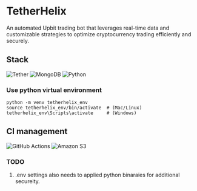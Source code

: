 # TetherHelix
An automated Upbit trading bot that leverages real-time data and customizable strategies to optimize cryptocurrency trading efficiently and securely.

## Stack

![Tether](https://img.shields.io/badge/tether-168363?style=for-the-badge&logo=tether&logoColor=white)
![MongoDB](https://img.shields.io/badge/MongoDB-%234ea94b.svg?style=for-the-badge&logo=mongodb&logoColor=white)
![Python](https://img.shields.io/badge/python-3670A0?style=for-the-badge&logo=python&logoColor=ffdd54)

### Use python virtual environment

```
python -m venv tetherhelix_env
source tetherhelix_env/bin/activate  # (Mac/Linux)
tetherhelix_env\Scripts\activate     # (Windows)
```

## CI management

![GitHub Actions](https://img.shields.io/badge/github%20actions-%232671E5.svg?style=for-the-badge&logo=githubactions&logoColor=white)
![Amazon S3](https://img.shields.io/badge/Amazon%20S3-FF9900?style=for-the-badge&logo=amazons3&logoColor=white)

### TODO

1. .env settings also needs to applied python binaraies for additional secureity.